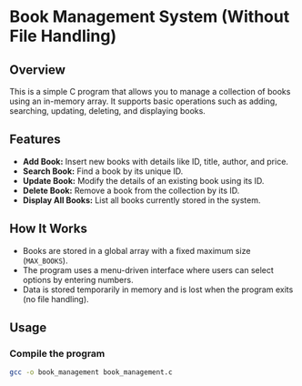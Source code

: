# Book Management System (Without File Handling)

## Overview
This is a simple C program that allows you to manage a collection of books using an in-memory array. It supports basic operations such as adding, searching, updating, deleting, and displaying books.

## Features
- **Add Book:** Insert new books with details like ID, title, author, and price.
- **Search Book:** Find a book by its unique ID.
- **Update Book:** Modify the details of an existing book using its ID.
- **Delete Book:** Remove a book from the collection by its ID.
- **Display All Books:** List all books currently stored in the system.

## How It Works
- Books are stored in a global array with a fixed maximum size (`MAX_BOOKS`).
- The program uses a menu-driven interface where users can select options by entering numbers.
- Data is stored temporarily in memory and is lost when the program exits (no file handling).

## Usage

### Compile the program
```bash
gcc -o book_management book_management.c
